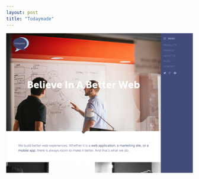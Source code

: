 ```yaml
---
layout: post
title: "Todaymade"
---
```


<a class="thumbnail" href="http://todaymade.com/" target="_blank">
  <img src="/screenshots/todaymade.jpg">
</a>
